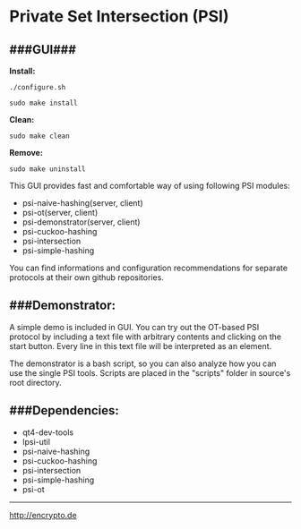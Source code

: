 # Private Set Intersection (PSI)
###GUI###
---
__Install:__
```
./configure.sh
```
```
sudo make install
```
__Clean:__ 
```
sudo make clean
```

__Remove:__ 
```
sudo make uninstall
```

This GUI provides fast and comfortable way of using following PSI modules:
* psi-naive-hashing(server, client)
* psi-ot(server, client)
* psi-demonstrator(server, client)
* psi-cuckoo-hashing
* psi-intersection
* psi-simple-hashing

You can find informations and configuration recommendations for separate
 protocols at their own github repositories.

###Demonstrator:
---
A simple demo is included in GUI. You can try out the OT-based PSI protocol 
by including a text file with arbitrary contents and clicking on the start button. 
Every line in this text file will be interpreted as an element.

The demonstrator is a bash script, so you can also analyze how you can use the 
single PSI tools. Scripts are placed in the "scripts" folder in source's root 
directory.

###Dependencies:
---
* qt4-dev-tools
* lpsi-util
* psi-naive-hashing
* psi-cuckoo-hashing
* psi-intersection
* psi-simple-hashing
* psi-ot

---
http://encrypto.de